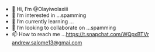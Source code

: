 - 👋 Hi, I’m @Olayiwolaxiii
- 👀 I’m interested in ...spamming 
- 🌱 I’m currently learning ...
- 💞️ I’m looking to collaborate on ...spamming 
- 📫 How to reach me ...https://t.snapchat.com/WQpxBTVr
andrew.salome13@gmai.com
<!---
Olayiwolaxiii/Olayiwolaxiii is a ✨ special ✨ repository because its `README.md` (this file) appears on your GitHub profile.
You can click the Preview link to take a look at your changes.
--->
